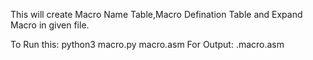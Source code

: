 This will create Macro Name Table,Macro Defination Table and Expand Macro in given file.

To Run this:
	python3 macro.py macro.asm
For Output:
	.macro.asm
